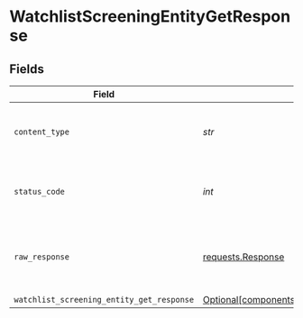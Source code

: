 # WatchlistScreeningEntityGetResponse


## Fields

| Field                                                                                                                      | Type                                                                                                                       | Required                                                                                                                   | Description                                                                                                                |
| -------------------------------------------------------------------------------------------------------------------------- | -------------------------------------------------------------------------------------------------------------------------- | -------------------------------------------------------------------------------------------------------------------------- | -------------------------------------------------------------------------------------------------------------------------- |
| `content_type`                                                                                                             | *str*                                                                                                                      | :heavy_check_mark:                                                                                                         | HTTP response content type for this operation                                                                              |
| `status_code`                                                                                                              | *int*                                                                                                                      | :heavy_check_mark:                                                                                                         | HTTP response status code for this operation                                                                               |
| `raw_response`                                                                                                             | [requests.Response](https://requests.readthedocs.io/en/latest/api/#requests.Response)                                      | :heavy_check_mark:                                                                                                         | Raw HTTP response; suitable for custom response parsing                                                                    |
| `watchlist_screening_entity_get_response`                                                                                  | [Optional[components.WatchlistScreeningEntityGetResponse]](../../models/components/watchlistscreeningentitygetresponse.md) | :heavy_minus_sign:                                                                                                         | OK                                                                                                                         |